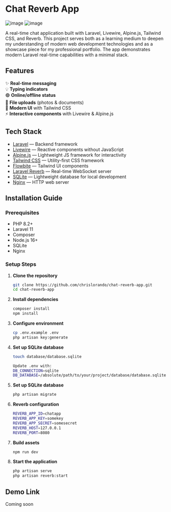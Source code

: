 # Chat Reverb App
![image](https://github.com/user-attachments/assets/a837b236-d3a4-4e8c-a5e1-58d0bf83a213)
![image](https://github.com/user-attachments/assets/730b8f76-4f89-48e3-9cc6-fbf98d77e883)

A real-time chat application built with Laravel, Livewire, Alpine.js, Tailwind CSS, and Reverb. This project serves both as a learning medium to deepen my understanding of modern web development technologies and as a showcase piece for my professional portfolio. The app demonstrates modern Laravel real-time capabilities with a minimal stack.

## Features

✨ **Real-time messaging**  
💡 **Typing indicators**  
🟢 **Online/offline status**  
📁 **File uploads** (photos & documents)  
🎨 **Modern UI** with Tailwind CSS  
⚡ **Interactive components** with Livewire & Alpine.js

## Tech Stack
- [Laravel](https://laravel.com/) — Backend framework
- [Livewire](https://livewire.laravel.com/) — Reactive components without JavaScript
- [Alpine.js](https://alpinejs.dev/) — Lightweight JS framework for interactivity
- [Tailwind CSS](https://tailwindcss.com/) — Utility-first CSS framework
- [Flowbite](https://flowbite.com/) — Tailwind UI components
- [Laravel Reverb](https://laravel.com/docs/reverb) — Real-time WebSocket server
- [SQLite](https://www.sqlite.org/) — Lightweight database for local development
- [Nginx](https://nginx.org/) — HTTP web server

## Installation Guide

### Prerequisites
- PHP 8.2+
- Laravel 11
- Composer
- Node.js 16+
- SQLite
- Nginx 

### Setup Steps

1. **Clone the repository**
   ```bash
   git clone https://github.com/chrislorando/chat-reverb-app.git
   cd chat-reverb-app

2. **Install dependencies**
   ```bash
   composer install
   npm install

3. **Configure environment**
   ```bash
   cp .env.example .env
   php artisan key:generate

4. **Set up SQLite database**
   ```bash
   touch database/database.sqlite

   Update .env with:
   DB_CONNECTION=sqlite
   DB_DATABASE=/absolute/path/to/your/project/database/database.sqlite

5. **Set up SQLite database**
   ```bash
   php artisan migrate

6. **Reverb configuration**
   ```bash
   REVERB_APP_ID=chatapp
   REVERB_APP_KEY=somekey
   REVERB_APP_SECRET=somesecret
   REVERB_HOST=127.0.0.1
   REVERB_PORT=8080

7. **Build assets**
   ```bash
   npm run dev

8. **Start the application**
   ```bash
   php artisan serve
   php artisan reverb:start

## Demo Link
   Coming soon